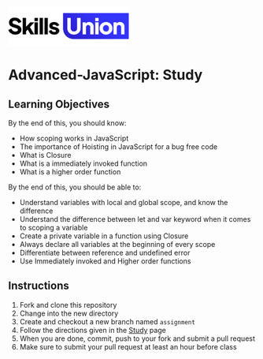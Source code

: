 [<img src="assets/images/su-logo.png" alt="Skills Union Logo" height="80px" />](https://www.skillsunion.com/)
# Advanced-JavaScript: Study

## Learning Objectives

By the end of this, you should know:

- How scoping works in JavaScript
- The importance of Hoisting in JavaScript for a bug free code
- What is Closure
- What is a immediately invoked function
- What is a higher order function

By the end of this, you should be able to:

- Understand variables with local and global scope, and know the difference
- Understand the difference between let and var keyword when it comes to scoping a variable
- Create a private variable in a function using Closure
- Always declare all variables at the beginning of every scope
- Differentiate between reference and undefined error
- Use Immediately invoked and Higher order functions

## Instructions

1. Fork and clone this repository
1. Change into the new directory
1. Create and checkout a new branch named `assignment`
1. Follow the directions given in the [Study](./Study.md) page
1. When you are done, commit, push to your fork and submit a pull request
1. Make sure to submit your pull request at least an hour before class

